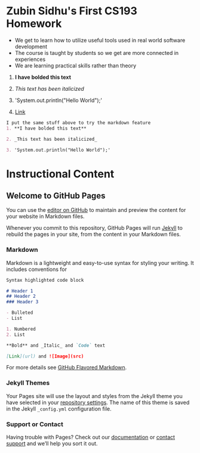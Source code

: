 # Zubin Sidhu's First CS193 Homework
- We get to learn how to utilize useful tools used in real world software development
- The course is taught by students so we get are more connected in experiences
- We are learning practical skills rather than theory

1. **I have bolded this text**

2. _This text has been italicized_

3. 'System.out.println("Hello World");'

4. [Link](https://github.com/zubinsidhu)

```markdown
I put the same stuff above to try the markdown feature
1. **I have bolded this text**

2. _This text has been italicized_

3. 'System.out.println("Hello World");'
```

# Instructional Content
## Welcome to GitHub Pages

You can use the [editor on GitHub](https://github.com/kalutes/CS193_Fall18_Lab1/edit/master/index.md) to maintain and preview the content for your website in Markdown files.

Whenever you commit to this repository, GitHub Pages will run [Jekyll](https://jekyllrb.com/) to rebuild the pages in your site, from the content in your Markdown files.

### Markdown

Markdown is a lightweight and easy-to-use syntax for styling your writing. It includes conventions for

```markdown
Syntax highlighted code block

# Header 1
## Header 2
### Header 3

- Bulleted
- List

1. Numbered
2. List

**Bold** and _Italic_ and `Code` text

[Link](url) and ![Image](src)
```

For more details see [GitHub Flavored Markdown](https://guides.github.com/features/mastering-markdown/).

### Jekyll Themes

Your Pages site will use the layout and styles from the Jekyll theme you have selected in your [repository settings](https://github.com/kalutes/CS193_Fall18_Lab1/settings). The name of this theme is saved in the Jekyll `_config.yml` configuration file.

### Support or Contact

Having trouble with Pages? Check out our [documentation](https://help.github.com/categories/github-pages-basics/) or [contact support](https://github.com/contact) and we’ll help you sort it out.
